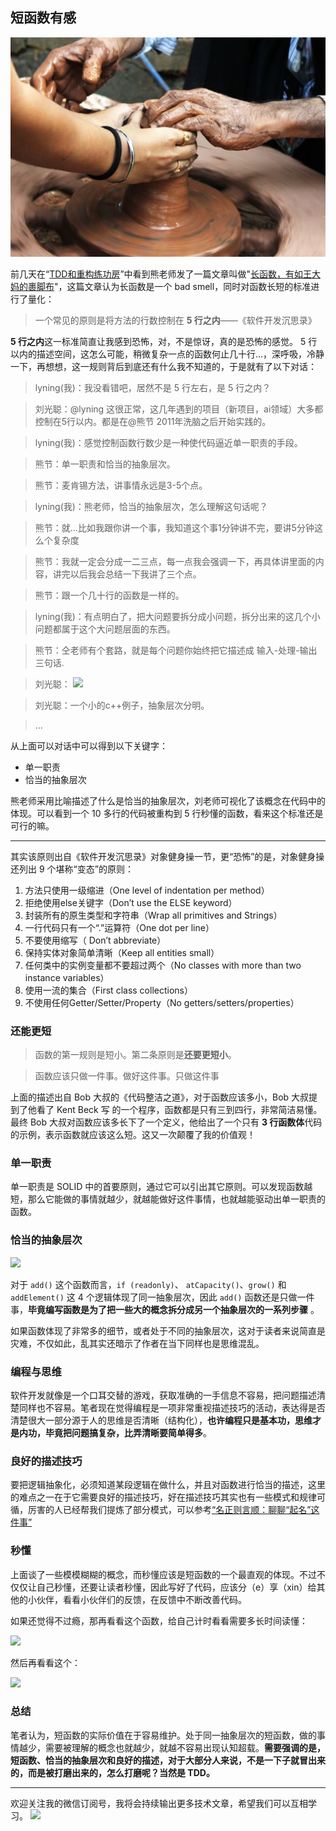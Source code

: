 ## 短函数有感

![](./picture.jpg)

前几天在“[TDD和重构练功房](https://mp.weixin.qq.com/s/y4wqiT1JrkzR3MVfLA1FqQ)”中看到熊老师发了一篇文章叫做"[长函数，有如王大妈的裹脚布](https://mp.weixin.qq.com/s/spfKpPid1-vacmQsk3bKvg)"，这篇文章认为长函数是一个 bad smell，同时对函数长短的标准进行了量化：
> 一个常见的原则是将方法的行数控制在 **5 行之内**——《软件开发沉思录》

**5 行之内**这一标准简直让我感到恐怖，对，不是惊讶，真的是恐怖的感觉。 5 行以内的描述空间，这怎么可能，稍微复杂一点的函数何止几十行...，深呼吸，冷静一下，再想想，这一规则背后到底还有什么我不知道的，于是就有了以下对话：
> lyning(我)：我没看错吧，居然不是 5 行左右，是 5 行之内？

> 刘光聪：@lyning 这很正常，这几年遇到的项目（新项目，ai领域）大多都控制在5行以内。都是在@熊节 2011年洗脑之后开始实践的。

> lyning(我)：感觉控制函数行数少是一种使代码逼近单一职责的手段。

> 熊节：单一职责和恰当的抽象层次。

> 熊节：麦肯锡方法，讲事情永远是3-5个点。

> lyning(我)：熊老师，恰当的抽象层次，怎么理解这句话呢？

> 熊节：就…比如我跟你讲一个事，我知道这个事1分钟讲不完，要讲5分钟这么个复杂度

> 熊节：我就一定会分成一二三点，每一点我会强调一下，再具体讲里面的内容，讲完以后我会总结一下我讲了三个点。

> 熊节：跟一个几十行的函数是一样的。

> lyning(我)：有点明白了，把大问题要拆分成小问题，拆分出来的这几个小问题都属于这个大问题层面的东西。

> 熊节：仝老师有个套路，就是每个问题你始终把它描述成 输入-处理-输出 三句话.

> 刘光聪：
![](https://user-gold-cdn.xitu.io/2019/4/28/16a62d77255fd7a7?w=2199&h=1902&f=jpeg&s=1953699)

> 刘光聪：一个小的c++例子，抽象层次分明。

> ...

从上面可以对话中可以得到以下关键字：
- 单一职责
- 恰当的抽象层次

熊老师采用比喻描述了什么是恰当的抽象层次，刘老师可视化了该概念在代码中的体现。可以看到一个 10 多行的代码被重构到 5 行秒懂的函数，看来这个标准还是可行的嘛。

***

其实该原则出自《软件开发沉思录》对象健身操一节，更“恐怖”的是，对象健身操还列出 9 个堪称“变态”的原则：

1. 方法只使用一级缩进（One level of indentation per method）
2. 拒绝使用else关键字（Don’t use the ELSE keyword）
3. 封装所有的原生类型和字符串（Wrap all primitives and Strings）
4. 一行代码只有一个“.”运算符（One dot per line）
5. 不要使用缩写（ Don’t abbreviate）
6. 保持实体对象简单清晰（Keep all entities small）
7. 任何类中的实例变量都不要超过两个（No classes with more than two instance variables）
8. 使用一流的集合（First class collections）
9. 不使用任何Getter/Setter/Property（No getters/setters/properties）

### 还能更短

> 函数的第一规则是短小。第二条原则是**还要更短小**。

> 函数应该只做一件事。做好这件事。只做这件事

上面的描述出自 Bob 大叔的《代码整洁之道》，对于函数应该多小，Bob 大叔提到了他看了 Kent Beck 写 的一个程序，函数都是只有三到四行，非常简洁易懂。最终 Bob 大叔对函数应该多长下了一个定义，他给出了一个只有 **3 行函数体**代码的示例，表示函数就应该这么短。这又一次颠覆了我的价值观！

### 单一职责

单一职责是 SOLID 中的首要原则，通过它可以引出其它原则。可以发现函数越短，那么它能做的事情就越少，就越能做好这件事情，也就越能驱动出单一职责的函数。

### 恰当的抽象层次

![](https://user-gold-cdn.xitu.io/2019/4/28/16a62d77255fd7a7?w=2199&h=1902&f=jpeg&s=1953699)

对于 `add()` 这个函数而言，`if (readonly)`、 `atCapacity()`、`grow()` 和 `addElement()` 这 4 个逻辑体现了同一抽象层次，因此 `add()` 函数还是只做一件事，**毕竟编写函数是为了把一些大的概念拆分成另一个抽象层次的一系列步骤** 。

如果函数体现了非常多的细节，或者处于不同的抽象层次，这对于读者来说简直是灾难，不仅如此，乱其实还暗示了作者在当下同样也是思维混乱。

### 编程与思维
软件开发就像是一个口耳交替的游戏，获取准确的一手信息不容易，把问题描述清楚同样也不容易。笔者现在觉得编程是一项非常重视描述技巧的活动，表达得是否清楚很大一部分源于人的思维是否清晰（结构化），**也许编程只是基本功，思维才是内功，毕竟把问题搞复杂，比弄清晰要简单得多**。

### 良好的描述技巧

要把逻辑抽象化，必须知道某段逻辑在做什么，并且对函数进行恰当的描述，这里的难点之一在于它需要良好的描述技巧，好在描述技巧其实也有一些模式和规律可循，厉害的人已经帮我们提炼了部分模式，可以参考[“名正则言顺：聊聊“起名”这件事”](https://mp.weixin.qq.com/s/fQt4AqdyJjkMFVR89m0xWg)

### 秒懂

上面谈了一些模模糊糊的概念，而秒懂应该是短函数的一个最直观的体现。不过不仅仅让自己秒懂，还要让读者秒懂，因此写好了代码，应该分（e）享（xin）给其他的小伙伴，看看小伙伴们的反馈，在反馈中不断改善代码。

如果还觉得不过瘾，那再看看这个函数，给自己计时看看需要多长时间读懂：

![](https://user-gold-cdn.xitu.io/2019/4/29/16a674d442c0613e?w=1368&h=1080&f=png&s=1475153)

然后再看看这个：

![](https://user-gold-cdn.xitu.io/2019/4/29/16a6768de782c5bb?w=1080&h=1440&f=png&s=3132570)

### 总结
笔者认为，短函数的实际价值在于容易维护。处于同一抽象层次的短函数，做的事情越少，需要被理解的概念也就越少，就越不容易出现认知超载。**需要强调的是，短函数、恰当的抽象层次和良好的描述，对于大部分人来说，不是一下子就冒出来的，而是被打磨出来的，怎么打磨呢？当然是 TDD。**

***
欢迎关注我的微信订阅号，我将会持续输出更多技术文章，希望我们可以互相学习。
![](https://user-gold-cdn.xitu.io/2019/3/19/16994f9fb3db7320?w=430&h=430&f=jpeg&s=40594)
